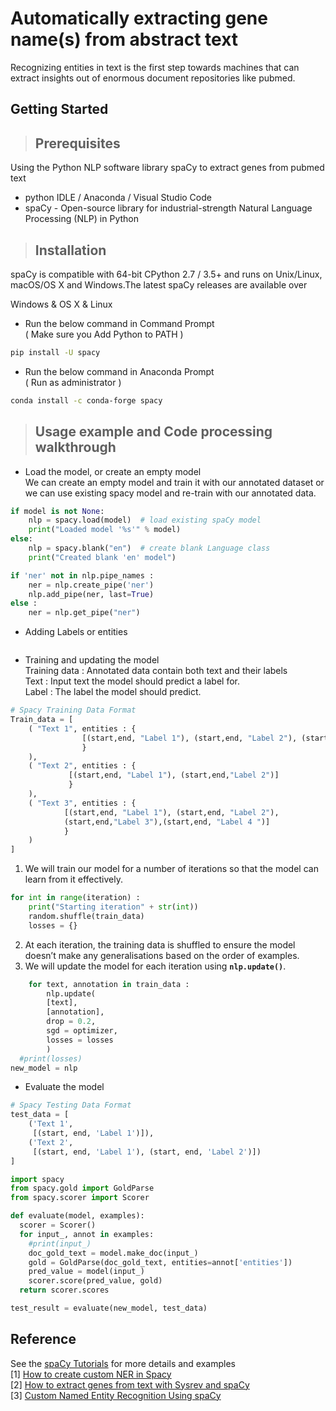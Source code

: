 # Automatically extracting gene name(s) from abstract text

Recognizing entities in text is the first step towards machines that can extract insights out of enormous document repositories like pubmed.<br>

## Getting Started
> ## Prerequisites
Using the Python NLP software library spaCy to extract genes from pubmed text
* python IDLE / Anaconda / Visual Studio Code
* spaCy - Open-source library for industrial-strength Natural Language Processing (NLP) in Python

> ## Installation

spaCy is compatible with 64-bit CPython 2.7 / 3.5+ and runs on Unix/Linux, macOS/OS X and Windows.The latest spaCy releases are available over 

Windows & OS X & Linux
* Run the below command in Command Prompt<br> 
( Make sure you Add Python to PATH )
```sh
pip install -U spacy
```
* Run the below command in Anaconda Prompt<br>
( Run as administrator )
```sh
conda install -c conda-forge spacy
```

> ## Usage example and Code processing walkthrough
* Load the model, or create an empty model<br>
We can create an empty model and train it with our annotated dataset or we can use existing spacy model and re-train with our annotated data.<br>

```python
if model is not None:
    nlp = spacy.load(model)  # load existing spaCy model
    print("Loaded model '%s'" % model)
else:
    nlp = spacy.blank("en")  # create blank Language class
    print("Created blank 'en' model")

if 'ner' not in nlp.pipe_names :
    ner = nlp.create_pipe('ner')
    nlp.add_pipe(ner, last=True)
else :
    ner = nlp.get_pipe("ner")
```
* Adding Labels or entities<br>

```python

```
* Training and updating the model<br>
Training data : Annotated data contain both text and their labels<br>
Text : Input text the model should predict a label for.<br>
Label : The label the model should predict.<br>
```python
# Spacy Training Data Format
Train_data = [
    ( "Text 1", entities : {
                [(start,end, "Label 1"), (start,end, "Label 2"), (start,end, "Label 3")]
                }
    ),
    ( "Text 2", entities : {
             [(start,end, "Label 1"), (start,end,"Label 2")]
             }
    ),
    ( "Text 3", entities : {
            [(start,end, "Label 1"), (start,end, "Label 2"), 
            (start,end,"Label 3"),(start,end, "Label 4 ")]
            }
    )
]
```

1. We will train our model for a number of iterations so that the model can learn from it effectively.<br>


```python
for int in range(iteration) :
    print("Starting iteration" + str(int))
    random.shuffle(train_data)
    losses = {}
```
2. At each iteration, the training data is shuffled to ensure the model doesn’t make any generalisations based on the order of examples.<br>
3. We will update the model for each iteration using  <b>`nlp.update()`</b>. 
```python
    for text, annotation in train_data :
        nlp.update(
        [text],
        [annotation],
        drop = 0.2,
        sgd = optimizer,
        losses = losses
        )
  #print(losses)
new_model = nlp
```

* Evaluate the model<br>

```python
# Spacy Testing Data Format
test_data = [
    ('Text 1',
     [(start, end, 'Label 1')]),
    ('Text 2',
     [(start, end, 'Label 1'), (start, end, 'Label 2')])
]
```
```python
import spacy
from spacy.gold import GoldParse
from spacy.scorer import Scorer

def evaluate(model, examples):
  scorer = Scorer()
  for input_, annot in examples:
    #print(input_)
    doc_gold_text = model.make_doc(input_)
    gold = GoldParse(doc_gold_text, entities=annot['entities'])
    pred_value = model(input_)
    scorer.score(pred_value, gold)
  return scorer.scores

test_result = evaluate(new_model, test_data)
```
## Reference
See the [spaCy Tutorials](https://spacy.io/usage/spacy-101) for more details and examples<br>
[1] [How to create custom NER in Spacy](https://confusedcoders.com/data-science/deep-learning/how-to-create-custom-ner-in-spacy)<br>
[2] [How to extract genes from text with Sysrev and spaCy](https://blog.sysrev.com/simple-ner/)<br>
[3] [Custom Named Entity Recognition Using spaCy](https://towardsdatascience.com/custom-named-entity-recognition-using-spacy-7140ebbb3718)
